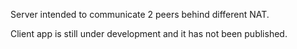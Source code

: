 Server intended to communicate 2 peers behind different NAT.

Client app is still under development and it has not been published.
